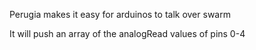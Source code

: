 Perugia makes it easy for arduinos to talk over swarm

It will push an array of the analogRead values of pins 0-4
